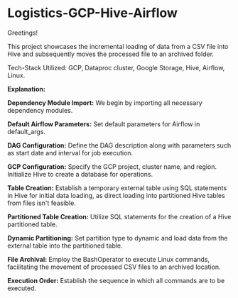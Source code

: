 # Logistics-GCP-Hive-Airflow

Greetings!

This project showcases the incremental loading of data from a CSV file into Hive and subsequently moves the processed file to an archived folder.

Tech-Stack Utilized: GCP, Dataproc cluster, Google Storage, Hive, Airflow, Linux.

**Explanation:**

**Dependency Module Import:** We begin by importing all necessary dependency modules.

**Default Airflow Parameters:** Set default parameters for Airflow in default_args.

**DAG Configuration:** Define the DAG description along with parameters such as start date and interval for job execution.

**GCP Configuration:** Specify the GCP project, cluster name, and region. Initialize Hive to create a database for operations.

**Table Creation:** Establish a temporary external table using SQL statements in Hive for initial data loading, as direct loading into partitioned Hive tables from files isn't feasible.

**Partitioned Table Creation:** Utilize SQL statements for the creation of a Hive partitioned table.

**Dynamic Partitioning:** Set partition type to dynamic and load data from the external table into the partitioned table.

**File Archival:** Employ the BashOperator to execute Linux commands, facilitating the movement of processed CSV files to an archived location.

**Execution Order:** Establish the sequence in which all commands are to be executed.
